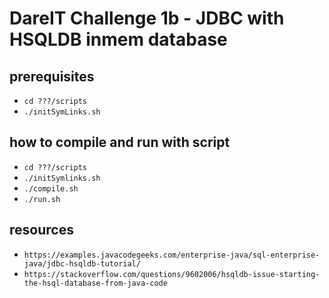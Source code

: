 # DareIT Challenge 1b - JDBC with HSQLDB inmem database

## prerequisites
* `cd ???/scripts`
* `./initSymLinks.sh`

## how to compile and run with script
* `cd ???/scripts`
* `./initSymlinks.sh`
* `./compile.sh`
* `./run.sh`

## resources
* `https://examples.javacodegeeks.com/enterprise-java/sql-enterprise-java/jdbc-hsqldb-tutorial/`
* `https://stackoverflow.com/questions/9602006/hsqldb-issue-starting-the-hsql-database-from-java-code`
